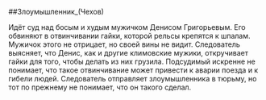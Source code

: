 ##Злоумышленник_(Чехов)


Идёт суд над босым и худым мужичком Денисом Григорьевым. Его обвиняют в отвинчивании гайки, которой рельсы крепятся к шпалам. Мужичок этого не отрицает, но своей вины не видит.
Следователь выясняет, что Денис, как и другие климовские мужики, откручивает гайки для того, чтобы делать из них грузила. Подсудимый искренне не понимает, что такое отвинчивание может привести к аварии поезда и к гибели людей. Следователь отправляет злоумышленника в тюрьму, но тот по прежнему не понимает, что он такого сделал.

